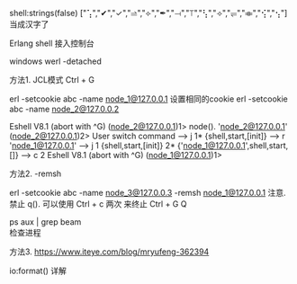 shell:strings(false) 
["⢡","✔","✓","⥬","⟣","✒","⟞","⟙","⢣","⟢","⥫","⟚","⢪","⢢"]
当成汉字了


Erlang shell 接入控制台

windows   werl       -detached 

方法1. JCL模式 Ctrl + G

erl -setcookie abc -name node_1@127.0.0.1 
设置相同的cookie 
erl -setcookie abc -name node_2@127.0.0.2 

Eshell V8.1  (abort with ^G)
(node_2@127.0.0.1)1> node().
'node_2@127.0.0.1'
(node_2@127.0.0.1)2> 
User switch command
 --> j
   1* {shell,start,[init]}
 --> r 'node_1@127.0.0.1' 
 --> j
   1  {shell,start,[init]}
   2* {'node_1@127.0.0.1',shell,start,[]}
 --> c 2
Eshell V8.1  (abort with ^G)
(node_1@127.0.0.1)1> 

方法2. -remsh

erl -setcookie abc -name node_3@127.0.0.3 -remsh node_1@127.0.0.1 
注意. 禁止 q(). 
可以使用 Ctrl + c 两次 来终止
Ctrl + G  Q

ps aux | grep beam  
检查进程

方法3. https://www.iteye.com/blog/mryufeng-362394

io:format() 详解

